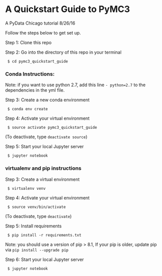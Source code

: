 # A Quickstart Guide to PyMC3
A PyData Chicago tutorial
8/26/16

Follow the steps below to get set up.

Step 1: Clone this repo

Step 2: Go into the directory of this repo in your terminal

``` $ cd pymc3_quickstart_guide```

### Conda Instructions:

Note: if you want to use python 2.7, add this line `- python=2.7` to the dependencies in the yml file.

Step 3: Create a new conda environment

``` $ conda env create```

Step 4: Activate your virtual environment

``` $ source activate pymc3_quickstart_guide```

(To deactivate, type `deactivate source`)

Step 5: Start your local Jupyter server

``` $ jupyter notebook```

### virtualenv and pip instructions

Step 3: Create a virtual environment

``` $ virtualenv venv```

Step 4: Activate your virtual environment

``` $ source venv/bin/activate```

(To deactivate, type `deactivate`)

Step 5: Install requirements

``` $ pip install -r requirements.txt```

Note: you should use a version of pip > 8.1, If your pip is older, update pip via `pip install --upgrade pip`

Step 6: Start your local Jupyter server

``` $ jupyter notebook```
